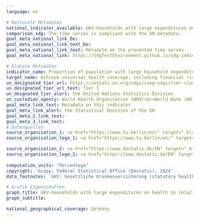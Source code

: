 ```yaml
---
language: en    

# Nationale Metadaten    
national_indicator_available: GKV-households with large expenditures on health in relation to total household expenditure    
comparison_sdg: The time series is compliant with the UN metadata.    
goal_meta_national_link_De: 
goal_meta_national_link_text_De: 
goal_meta_national_link_text: Metadata on the presented time series
goal_meta_national_link: https://SdgTestEnvironment.github.io/sdg-indicators/public/Meta/3.8.2.pdf    

# Globale Metadaten    
indicator_name: Proportion of population with large household expenditures on health as a share of total household expenditure or income    
target_name: Achieve universal health coverage, including financial risk protection, access to quality essential health-care services and access to safe, effective, quality and affordable essential medicines and vaccines for all    
un_designated_tier_url: https://unstats.un.org/sdgs/iaeg-sdgs/tier-classification/    
un_designated_tier_url_text: Tier I    
un_desgnated_tier_alert: the United Nations Statistics Division    
un_custodian_agency: World Health Organisation (WHO)<br>World Bank (WB)    
goal_meta_link_text: Metadata on this indicator    
goal_meta_link_alert: the Statistical Devision of the UN    
goal_meta_2_link_text:     
goal_meta_3_link_text:         
# Datenquellen
source_organisation_1: <a href="https://www.tu.berlin/en/" target="_blank"> Technische Universität Berlin </a>
source_organisation_logo_1: <a href="https://www.tu.berlin/en/" target="_blank"><img src="https://sdg-indikatoren.de/public/OrgImgEn/tub.png" alt="Logo tub" style="height:60px; width:148px"/></a>

source_organisation_2: <a href="https://www.destatis.de/EN" target="_blank"> Federal Statistical Office (Destatis) </a>
source_organisation_logo_2: <a href="https://www.destatis.de/EN" target="_blank"><img src="https://sdg-indikatoren.de/public/OrgImgEn/destatis.png" alt="Logo destatis" style="height:60px; width:148px"/></a>
    
computation_units: "Percentage"    
copyright: '&copy; Federal Statistical Office (Destatis), 2024'    
data_footnotes: 'GKV: Gesetzliche Krankenversicherung (statutory health insurance).<br>• The data is based on a special evaluation and is not publicly available.'    

# Grafik Eigenschaften    
graph_title: GKV-households with large expenditures on health in relation to total household expenditure
graph_subtitle:     

national_geographical_coverage: Germany    
---
```


<span></span>